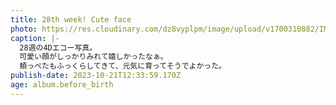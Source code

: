```yaml
---
title: 28th week! Cute face
photo: https://res.cloudinary.com/dz8vyplpm/image/upload/v1700310882/IMG_7799_qjagky.jpg
caption: |-
  28週の4Dエコー写真。
  可愛い顔がしっかりみれて嬉しかったなぁ。
  頬っぺたもふっくらしてきて、元気に育ってそうでよかった。
publish-date: 2023-10-21T12:33:59.170Z
age: album.before_birth
---
```

